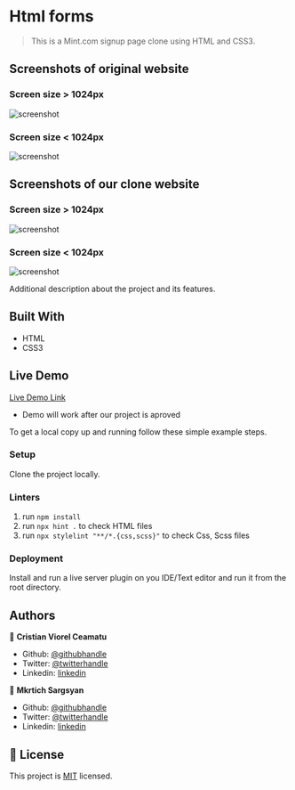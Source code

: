 # Html forms

> This is a Mint.com signup page clone using HTML and CSS3.

## Screenshots of original website
### Screen size > 1024px
![screenshot](./.github/screenshots/screenshot-before-full.png)

### Screen size < 1024px
![screenshot](./.github/screenshots/screenshot-before-mobile.png)

## Screenshots of our clone website
### Screen size > 1024px
![screenshot](./.github/screenshots/screenshot-after-full.png)

### Screen size < 1024px
![screenshot](./.github/screenshots/screenshot-after-mobile.png)

Additional description about the project and its features.

## Built With

- HTML
- CSS3

## Live Demo

[Live Demo Link](https://mkrtichsargsyan.github.io/microverse-html-forms/)
* Demo will work after our project is aproved

To get a local copy up and running follow these simple example steps.

### Setup

Clone the project locally.

### Linters

1. run `npm install`
2. run `npx hint .` to check HTML files
3. run `npx stylelint "**/*.{css,scss}"` to check Css, Scss files

### Deployment

Install and run a live server plugin on you IDE/Text editor and run it from the root directory.

## Authors

👤 **Cristian Viorel Ceamatu**

- Github: [@githubhandle](https://github.com/cristianCeamatu)
- Twitter: [@twitterhandle](https://twitter.com/CeamatuV)
- Linkedin: [linkedin](https://www.linkedin.com/in/ceamatu-cristian-viorel-7a5469136/)

👤 **Mkrtich Sargsyan**

- Github: [@githubhandle](https://github.com/MkrtichSargsyan)
- Twitter: [@twitterhandle](https://twitter.com/MkrtichSargsyan)
- Linkedin: [linkedin](https://www.linkedin.com/in/mkrtich-sargsyan-921ab0152/)

## 📝 License

This project is [MIT](lic.url) licensed.
